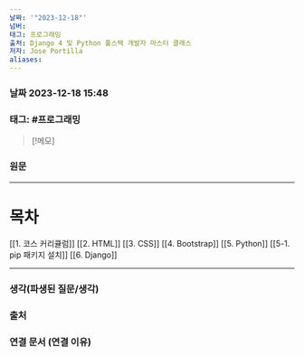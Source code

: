 ```yaml
---
날짜: '"2023-12-18"'
넘버: 
태그: 프로그래밍
출처: Django 4 및 Python 풀스택 개발자 마스터 클래스
저자: Jose Portilla
aliases:
---
```

### 날짜  2023-12-18 15:48

### 태그: #프로그래밍 

>[!메모]
>

### 원문
---
# 목차
[[1. 코스 커리큘럼]]
[[2. HTML]]
[[3. CSS]]
[[4. Bootstrap]]
[[5. Python]]
[[5-1. pip 패키지 설치]]
[[6. Django]]





---
### 생각(파생된 질문/생각)

### 출처

### 연결 문서 (연결 이유)
